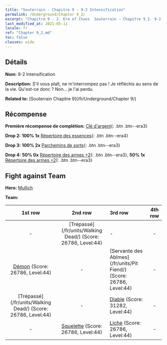 ```yaml
---
title: "Souterrain - Chapitre 9 - 9-2 Intensification"
permalink: /Underground/Chapter 9_2/
excerpt: "Chapitre 9 - 2. Era of Chaos  Souterrain - Chapitre 9_2. 9-2 Intensification"
last_modified_at: 2021-05-11
locale: fr
ref: "Chapter 9_2.md"
toc: false
classes: wide
---
```


## Détails

 **Nom:** 9-2 Intensification

 **Description:** S'il vous plaît, ne m'interrompez pas ! Je réfléchis au sens de la vie. Qu'est-ce donc ? Non... je l'ai perdu.

 **Related to:** [Souterrain Chapitre 9](/fr/Underground/Chapter 9/)

## Récompense

 **Première récompense de complétion:** [Clé d'argent](/ItemsFR/con_693/){: .btn .btn--era3}

 **Drop 2:** **100% 1x** [Répertoire des essences](/ItemsFR/mat_39/){: .btn .btn--era4}

 **Drop 3:** **100% 2x** [Parchemins de sorts](/ItemsFR/con_694/){: .btn .btn--era3}

 **Drop 4:** **50% 0x** [Répertoire des armes +2](/ItemsFR/mat_32/){: .btn .btn--era3}, **50% 1x** [Répertoire des armes +2](/ItemsFR/mat_32/){: .btn .btn--era3}


## Fight against Team
 **Hero:** [Mullich](/fr/heroes/Mullich/)

 **Team:**


  | 1st row | 2nd row | 3rd row | 4th row |
  |:----:|:----:|:----|:----:|
  | - | [Trépassé](/fr/units/Walking Dead/) (Score: 26786, Level:44)  | - | - |
  | [Démon](/fr/units/Demon/) (Score: 26786, Level:44)  | - | [Servante des Abîmes](/fr/units/Pit Fiend/) (Score: 26786, Level:44)  | - |
  | [Trépassé](/fr/units/Walking Dead/) (Score: 26786, Level:44)  | - | [Diable](/fr/units/Devil/) (Score: 31282, Level:44)  | - |
  | - | [Squelette](/fr/units/Skeleton/) (Score: 26786, Level:44)  | [Liche](/fr/units/Lich/) (Score: 26786, Level:44)  | - |


